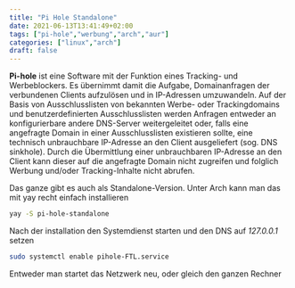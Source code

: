 ```yaml
---
title: "Pi Hole Standalone"
date: 2021-06-13T13:41:49+02:00
tags: ["pi-hole","werbung","arch","aur"]
categories: ["linux","arch"]
draft: false
---
```

**Pi-hole** ist eine Software mit der Funktion eines Tracking- und Werbeblockers. 
Es übernimmt damit die Aufgabe, Domainanfragen der verbundenen Clients aufzulösen und in IP-Adressen umzuwandeln. Auf der Basis von Ausschlusslisten von bekannten Werbe- oder Trackingdomains und benutzerdefinierten Ausschlusslisten werden Anfragen entweder an konfigurierbare andere DNS-Server weitergeleitet oder, falls eine angefragte Domain in einer Ausschlusslisten existieren sollte, eine technisch unbrauchbare IP-Adresse an den Client ausgeliefert (sog. DNS sinkhole). Durch die Übermittlung einer unbrauchbaren IP-Adresse an den Client kann dieser auf die angefragte Domain nicht zugreifen und folglich Werbung und/oder Tracking-Inhalte nicht abrufen. 

Das ganze gibt es auch als Standalone-Version. 
Unter Arch kann man das mit yay recht einfach installieren
```bash
yay -S pi-hole-standalone
```
Nach der installation den Systemdienst starten und den DNS auf *127.0.0.1* setzen
```bash
sudo systemctl enable pihole-FTL.service
```
Entweder man startet das Netzwerk neu, oder gleich den ganzen Rechner